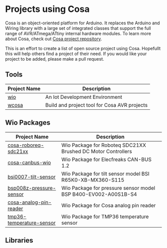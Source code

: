 # Projects using Cosa

Cosa is an object-oriented platform for Arduino. It replaces the Arduino and Wiring library with a large set of integrated classes that support the full range of AVR/ATmega/ATtiny internal hardware modules. To learn more about Cosa, check out [Cosa project repository](https://github.com/mikaelpatel/Cosa).

This is an effort to create a list of open source project using Cosa. Hopefullt this will help others find a project of their need. If you would like your project to be added, please make a pull request.

## Tools
| Project Name              | Description                                                           |
| ------------------------- |-----------------------------------------------------------------------|
| [wio](https://github.com/wio/wio)                | An Iot Development Environment                 |
| [wcosa](https://github.com/waterloop/wcosa)      | Build and project tool for Cosa AVR projects   |

## Wio Packages
| Project Name              | Description                                                           |
| ------------------------- |-----------------------------------------------------------------------|
| [cosa-roboreq-sdc21xx](https://github.com/waterloop/cosa-roboteq-sdc21xx)  | Wio Package for Roboteq SDC21XX Brushed DC Motor Controllers              |
| [cosa-canbus-wio](https://github.com/waterloop/cosa-canbus-wio)      | Wio Package for Elecfreaks CAN-BUS 1.2   |
| [bsi0007-tilt-sensor](https://github.com/waterloop/goose-sensors-wio/tree/master/bsi0007-tilt-sensor)      | Wio Package for tilt sensor model BSI R65K0-XB-MX360-S115    |
| [bsp008z-pressure-sensor](https://github.com/waterloop/goose-sensors-wio/tree/master/bsp008z-pressure-sensor)      | Wio Package for pressure sensor model BSP B400-EV002-A00S1B-S4 |
| [cosa-analog-pin-reader](https://github.com/waterloop/goose-sensors-wio/tree/master/cosa-analog-pin-reader)      | Wio Package for Cosa analog pin reader  |
| [tmp36-temperature-sensor](https://github.com/waterloop/goose-sensors-wio/tree/master/tmp36-temperature-sensor)  | Wio Package for TMP36 temperature sensor     |

## Libraries

